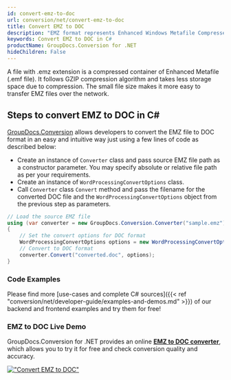 ```yaml
---
id: convert-emz-to-doc
url: conversion/net/convert-emz-to-doc
title: Convert EMZ to DOC
description: "EMZ format represents Enhanced Windows Metafile Compressed with .emz extension. Learn how to convert EMZ to DOC file programmatically in C# language using GroupDocs.Conversion for .NET library."
keywords: Convert EMZ to DOC in C#
productName: GroupDocs.Conversion for .NET
hideChildren: False
---
```


A file with .emz extension is a compressed container of Enhanced Metafile (.emf file). It follows GZIP compression algorithm and takes less storage space due to compression. The small file size makes it more easy to transfer EMZ files over the network.

## Steps to convert EMZ to DOC in C#

[GroupDocs.Conversion](https://products.groupdocs.com/conversion/net) allows developers to convert the EMZ file to DOC format in an easy and intuitive way just using a few lines of code as described below:

* Create an instance of `Converter` class and pass source EMZ file path as a constructor parameter. You may specify absolute or relative file path as per your requirements. 
* Create an instance of `WordProcessingConvertOptions` class.
* Call `Converter` class `Convert` method and pass the filename for the converted DOC file and the `WordProcessingConvertOptions` object from the previous step as parameters.

```csharp
// Load the source EMZ file
using (var converter = new GroupDocs.Conversion.Converter("sample.emz"))
{
    // Set the convert options for DOC format
    WordProcessingConvertOptions options = new WordProcessingConvertOptions();
    // Convert to DOC format
    converter.Convert("converted.doc", options);
}
```

### Code Examples

Please find more [use-cases and complete C# sources]({{< ref "conversion/net/developer-guide/examples-and-demos.md" >}}) of our backend and frontend examples and try them for free!

### EMZ to DOC Live Demo

GroupDocs.Conversion for .NET provides an online [**EMZ to DOC converter**](https://products.groupdocs.app/conversion/emz-to-doc), which allows you to try it for free and check conversion quality and accuracy.

[!["Convert EMZ to DOC"](conversion/net/images/convert-emz-to-doc.png)](https://products.groupdocs.app/conversion/emz-to-doc)
